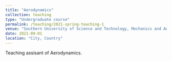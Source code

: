 ```yaml
---
title: "Aerodynamics"
collection: teaching
type: "Undergraduate course"
permalink: /teaching/2021-spring-teaching-1
venue: "Southern University of Science and Technology, Mechanics and Aerospace Engineering"
date: 2021-09-01
location: "City, Country"
---
```

Teaching assisant of Aerodynamics.
